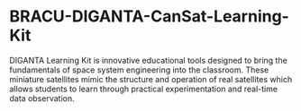 # BRACU-DIGANTA-CanSat-Learning-Kit
DIGANTA Learning Kit is innovative educational tools designed to bring the fundamentals of space system engineering  into the classroom. These miniature satellites mimic the structure and operation of real satellites which allows students to learn through practical experimentation and real-time data observation.
